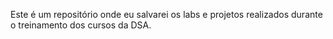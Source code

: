 Este é um repositório onde eu salvarei os labs e projetos realizados durante o treinamento dos cursos da DSA.
